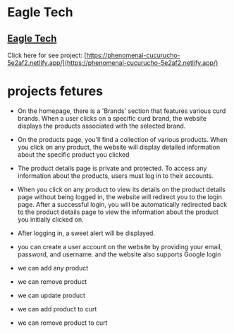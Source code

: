# Eagle Tech

## [ Eagle Tech ](https://phenomenal-cucurucho-5e2af2.netlify.app/)

Click here for see project: [https://phenomenal-cucurucho-5e2af2.netlify.app/](https://phenomenal-cucurucho-5e2af2.netlify.app/)


# projects fetures
- On the homepage, there is a 'Brands' section that features various curd brands. When a user clicks on a specific curd brand, the website displays the products associated with the selected brand.

- On the products page, you'll find a collection of various products. When you click on any product, the website will display detailed information about the specific product you clicked

- The product details page is private and protected. To access any information about the products, users must log in to their accounts.

- When you click on any product to view its details on the product details page without being logged in, the website will redirect you to the login page. After a successful login, you will be automatically redirected back to the product details page to view the information about the product you initially clicked on.

- After logging in, a sweet alert will be displayed.

- you can create a user account on the website by providing your email, password, and username. and the website also supports Google login

- we can add any product 

- we can remove product

- we can update product

- we can add product to curt 

- we can remove product to curt 